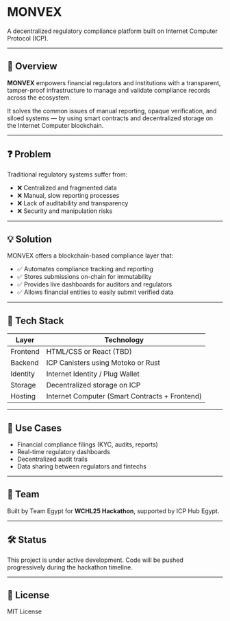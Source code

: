 # MONVEX

A decentralized regulatory compliance platform built on Internet Computer Protocol (ICP).

---

## 🚀 Overview

**MONVEX** empowers financial regulators and institutions with a transparent, tamper-proof infrastructure to manage and validate compliance records across the ecosystem.

It solves the common issues of manual reporting, opaque verification, and siloed systems — by using smart contracts and decentralized storage on the Internet Computer blockchain.

---

## ❓ Problem

Traditional regulatory systems suffer from:

- ❌ Centralized and fragmented data
- ❌ Manual, slow reporting processes
- ❌ Lack of auditability and transparency
- ❌ Security and manipulation risks

---

## 💡 Solution

MONVEX offers a blockchain-based compliance layer that:

- ✅ Automates compliance tracking and reporting
- ✅ Stores submissions on-chain for immutability
- ✅ Provides live dashboards for auditors and regulators
- ✅ Allows financial entities to easily submit verified data

---

## 🔧 Tech Stack

| Layer       | Technology             |
|-------------|------------------------|
| Frontend    | HTML/CSS or React (TBD) |
| Backend     | ICP Canisters using Motoko or Rust |
| Identity    | Internet Identity / Plug Wallet |
| Storage     | Decentralized storage on ICP |
| Hosting     | Internet Computer (Smart Contracts + Frontend) |

---

## 🧠 Use Cases

- Financial compliance filings (KYC, audits, reports)
- Real-time regulatory dashboards
- Decentralized audit trails
- Data sharing between regulators and fintechs

---

## 👥 Team

Built by Team Egypt for **WCHL25 Hackathon**, supported by ICP Hub Egypt.

---

## 🛠️ Status

This project is under active development. Code will be pushed progressively during the hackathon timeline.

---

## 🪪 License

MIT License
